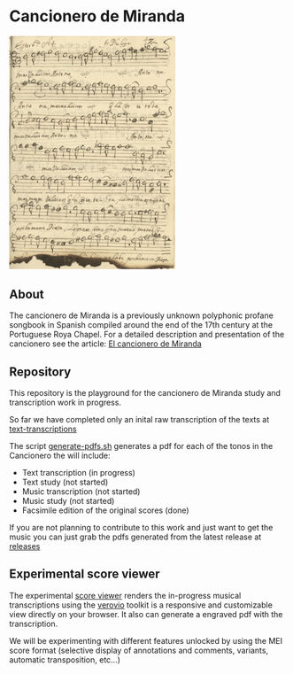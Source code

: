 # Cancionero de Miranda

<img src="https://github.com/fernandoherreradelasheras/cancionerodemiranda/blob/main/facsimil-images/S1/image-100.jpg?raw=true" width="300" />

## About 
The cancionero de Miranda is a previously unknown polyphonic profane songbook in Spanish compiled around the end of the 17th century at the Portuguese Roya Chapel. For a detailed description and presentation of the cancionero see the article:
[El cancionero de Miranda](http://hdl.handle.net/10261/339181)

## Repository
This repository is the playground for the cancionero de Miranda study and transcription work in progress.

So far we have completed only an inital raw transcription of the texts at [text-transcriptions](text-transcriptions/)

The script [generate-pdfs.sh](generate-pdfs.sh) generates a pdf for each of the tonos in the Cancionero the will include:
* Text transcription (in progress)
* Text study (not started)
* Music transcription (not started)
* Music study (not started)
* Facsimile edition of the original scores (done)

If you are not planning to contribute to this work and just want to get the music you can just grab the pdfs generated from the latest release at [releases](https://github.com/fernandoherreradelasheras/cancionerodemiranda/releases/)

## Experimental score viewer
The experimental [score viewer](https://fernandoherreradelasheras.github.io/cancionerodemiranda/) renders the in-progress musical transcriptions using the [verovio](https://www.verovio.org/index.xhtml) toolkit is a responsive and customizable view directly on your browser. It also can generate a engraved pdf with the transcription.

We will be experimenting with different features unlocked by using the MEI score format (selective display of annotations and comments, variants, automatic transposition, etc...)
